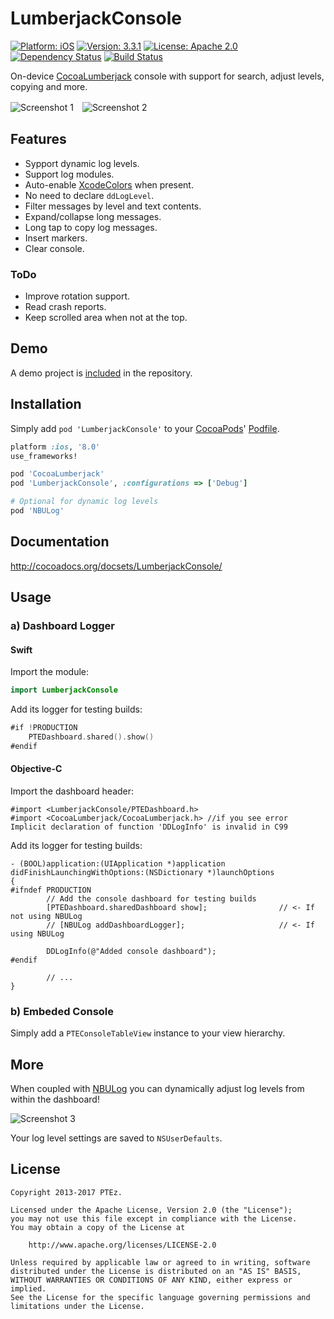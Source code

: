 
LumberjackConsole
=================

[![Platform: iOS](https://img.shields.io/cocoapods/p/LumberjackConsole.svg?style=flat)](http://cocoadocs.org/docsets/LumberjackConsole/)
[![Version: 3.3.1](https://img.shields.io/cocoapods/v/LumberjackConsole.svg?style=flat)](http://cocoadocs.org/docsets/LumberjackConsole/)
[![License: Apache 2.0](https://img.shields.io/cocoapods/l/LumberjackConsole.svg?style=flat)](http://cocoadocs.org/docsets/LumberjackConsole/)
[![Dependency Status](https://www.versioneye.com/objective-c/LumberjackConsole/badge.svg?style=flat)](https://www.versioneye.com/objective-c/LumberjackConsole)
[![Build Status](http://img.shields.io/travis/PTEz/LumberjackConsole/master.svg?style=flat)](https://travis-ci.org/PTEz/LumberjackConsole)

On-device [CocoaLumberjack](https://github.com/CocoaLumberjack/CocoaLumberjack) console with support for search, adjust levels, copying and more.

![Screenshot 1](http://ptez.github.io/LumberjackConsole/images/screenshot1.png)　![Screenshot 2](http://ptez.github.io/LumberjackConsole/images/screenshot2.png)

## Features

* Sypport dynamic log levels.
* Support log modules.
* Auto-enable [XcodeColors](https://github.com/robbiehanson/XcodeColors) when present.
* No need to declare `ddLogLevel`.
* Filter messages by level and text contents.
* Expand/collapse long messages.
* Long tap to copy log messages.
* Insert markers.
* Clear console.

### ToDo

* Improve rotation support.
* Read crash reports.
* Keep scrolled area when not at the top.

## Demo

A demo project is [included](Demo) in the repository.

## Installation

Simply add `pod 'LumberjackConsole'` to your [CocoaPods](http://cocoapods.org)' [Podfile](http://guides.cocoapods.org/syntax/podfile.html).

```ruby
platform :ios, '8.0'
use_frameworks!

pod 'CocoaLumberjack'
pod 'LumberjackConsole', :configurations => ['Debug']

# Optional for dynamic log levels
pod 'NBULog'
```

## Documentation

http://cocoadocs.org/docsets/LumberjackConsole/

## Usage

### a) Dashboard Logger

#### Swift

Import the module:
```swift
import LumberjackConsole
```

Add its logger for testing builds:
```swift
#if !PRODUCTION
    PTEDashboard.shared().show()
#endif
```

#### Objective-C

Import the dashboard header:
```obj-c
#import <LumberjackConsole/PTEDashboard.h>
#import <CocoaLumberjack/CocoaLumberjack.h> //if you see error Implicit declaration of function 'DDLogInfo' is invalid in C99
```

Add its logger for testing builds:
```obj-c
- (BOOL)application:(UIApplication *)application didFinishLaunchingWithOptions:(NSDictionary *)launchOptions
{
#ifndef PRODUCTION
        // Add the console dashboard for testing builds
        [PTEDashboard.sharedDashboard show];                // <- If not using NBULog
        // [NBULog addDashboardLogger];                     // <- If using NBULog
        
        DDLogInfo(@"Added console dashboard");
#endif
        
        // ...
}
```

### b) Embeded Console

Simply add a `PTEConsoleTableView` instance to your view hierarchy.

## More

When coupled with [NBULog](https://github.com/CyberAgent/NBULog) you can dynamically adjust log levels from within the dashboard!

![Screenshot 3](http://ptez.github.io/LumberjackConsole/images/screenshot3.png)

Your log level settings are saved to `NSUserDefaults`.

## License

    Copyright 2013-2017 PTEz.
    
    Licensed under the Apache License, Version 2.0 (the "License");
    you may not use this file except in compliance with the License. 
    You may obtain a copy of the License at

        http://www.apache.org/licenses/LICENSE-2.0

    Unless required by applicable law or agreed to in writing, software
    distributed under the License is distributed on an "AS IS" BASIS,
    WITHOUT WARRANTIES OR CONDITIONS OF ANY KIND, either express or implied.
    See the License for the specific language governing permissions and
    limitations under the License.

